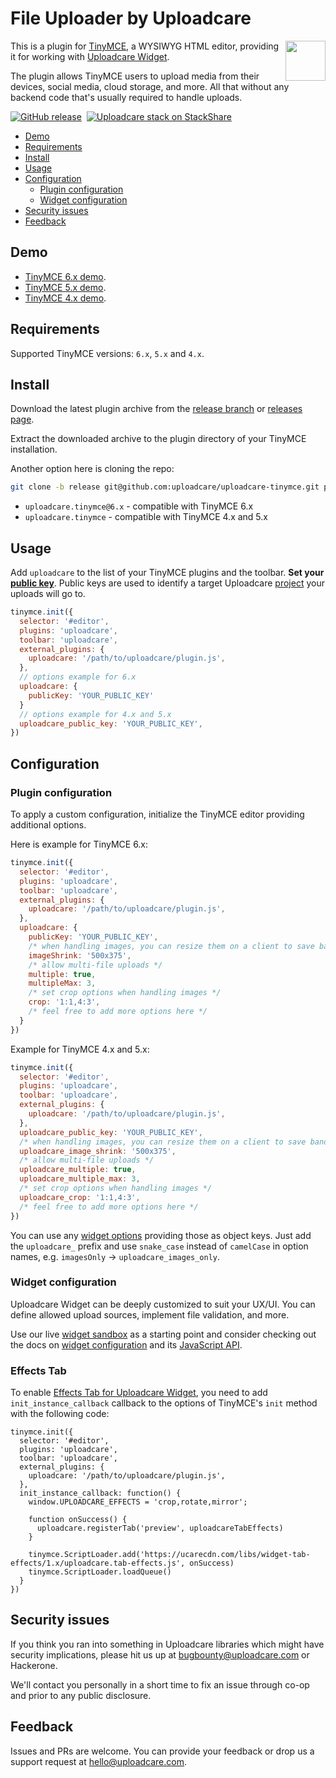 # File Uploader by Uploadcare

<a href="https://uploadcare.com/?utm_source=github&utm_campaign=uploadcare-tinymce">
  <img align="right" width="64" height="64"
    src="https://ucarecdn.com/2f4864b7-ed0e-4411-965b-8148623aa680/uploadcare-logo-mark.svg"
    alt="">
</a>

This is a plugin for [TinyMCE][tinymce], a WYSIWYG HTML editor,
providing it for working with [Uploadcare Widget][uc-feature-widget].

The plugin allows TinyMCE users to upload media
from their devices, social media, cloud storage, and more.
All that without any backend code that's usually required to handle uploads.

[![GitHub release][badge-release-img]][badge-release-url]&nbsp;
[![Uploadcare stack on StackShare][badge-stack-img]][badge-stack-url]

* [Demo](#demo)
* [Requirements](#requirements)
* [Install](#install)
* [Usage](#usage)
* [Configuration](#configuration)
  * [Plugin configuration](#plugin-configuration)
  * [Widget configuration](#widget-configuration)
* [Security issues](#security-issues)
* [Feedback](#feedback)

## Demo

* [TinyMCE 6.x demo][demo-6].
* [TinyMCE 5.x demo][demo-5].
* [TinyMCE 4.x demo][demo-4].

## Requirements

Supported TinyMCE versions: `6.x`, `5.x` and `4.x`.

## Install

Download the latest plugin archive from the [release branch][github-branch-release]
or [releases page][github-releases].

Extract the downloaded archive to the plugin directory of your TinyMCE
installation.

Another option here is cloning the repo:

```bash
git clone -b release git@github.com:uploadcare/uploadcare-tinymce.git plugins/uploadcare
```

* `uploadcare.tinymce@6.x` - compatible with TinyMCE 6.x
* `uploadcare.tinymce` - compatible with TinyMCE 4.x and 5.x

## Usage

Add `uploadcare` to the list of your TinyMCE plugins and the toolbar.
**Set your [public key][uc-docs-widget-options-public-key]**. Public keys are used
to identify a target Uploadcare [project][uc-projects] your uploads will go to.

```javascript
tinymce.init({
  selector: '#editor',
  plugins: 'uploadcare',
  toolbar: 'uploadcare',
  external_plugins: {
    uploadcare: '/path/to/uploadcare/plugin.js',
  },
  // options example for 6.x
  uploadcare: {
    publicKey: 'YOUR_PUBLIC_KEY'
  }
  // options example for 4.x and 5.x
  uploadcare_public_key: 'YOUR_PUBLIC_KEY',
})
```

## Configuration

### Plugin configuration

To apply a custom configuration, initialize the TinyMCE editor
providing additional options.

Here is example for TinyMCE 6.x:

```javascript
tinymce.init({
  selector: '#editor',
  plugins: 'uploadcare',
  toolbar: 'uploadcare',
  external_plugins: {
    uploadcare: '/path/to/uploadcare/plugin.js',
  },
  uploadcare: {
    publicKey: 'YOUR_PUBLIC_KEY',
    /* when handling images, you can resize them on a client to save bandwidth */
    imageShrink: '500x375',
    /* allow multi-file uploads */
    multiple: true,
    multipleMax: 3,
    /* set crop options when handling images */
    crop: '1:1,4:3',
    /* feel free to add more options here */
  }
})
```

Example for TinyMCE 4.x and 5.x:

```javascript
tinymce.init({
  selector: '#editor',
  plugins: 'uploadcare',
  toolbar: 'uploadcare',
  external_plugins: {
    uploadcare: '/path/to/uploadcare/plugin.js',
  },
  uploadcare_public_key: 'YOUR_PUBLIC_KEY',
  /* when handling images, you can resize them on a client to save bandwidth */
  uploadcare_image_shrink: '500x375',
  /* allow multi-file uploads */
  uploadcare_multiple: true,
  uploadcare_multiple_max: 3,
  /* set crop options when handling images */
  uploadcare_crop: '1:1,4:3',
  /* feel free to add more options here */
})
```

You can use any [widget options][uc-docs-widget-options]
providing those as object keys. Just add the `uploadcare_` prefix and
use `snake_case` instead of `camelCase` in option names, e.g.
`imagesOnly` &rarr; `uploadcare_images_only`.

### Widget configuration

Uploadcare Widget can be deeply customized to suit your UX/UI. You can define
allowed upload sources, implement file validation, and more.

Use our live [widget sandbox][uc-widget-configure] as a starting point and consider
checking out the docs on [widget configuration][uc-docs-widget-config] and its
[JavaScript API][uc-docs-widget-js-api].

### Effects Tab

To enable [Effects Tab for Uploadcare Widget](https://github.com/uploadcare/uploadcare-widget-tab-effects), you need to add `init_instance_callback` callback to the options of TinyMCE's `init` method with the following code:

```
tinymce.init({
  selector: '#editor',
  plugins: 'uploadcare',
  toolbar: 'uploadcare',
  external_plugins: {
    uploadcare: '/path/to/uploadcare/plugin.js',
  },
  init_instance_callback: function() {
    window.UPLOADCARE_EFFECTS = 'crop,rotate,mirror';

    function onSuccess() {
      uploadcare.registerTab('preview', uploadcareTabEffects)
    }

    tinymce.ScriptLoader.add('https://ucarecdn.com/libs/widget-tab-effects/1.x/uploadcare.tab-effects.js', onSuccess)
    tinymce.ScriptLoader.loadQueue()
  }
})
```

## Security issues

If you think you ran into something in Uploadcare libraries which might have
security implications, please hit us up at [bugbounty@uploadcare.com][uc-email-bounty]
or Hackerone.

We'll contact you personally in a short time to fix an issue through co-op and
prior to any public disclosure.

## Feedback

Issues and PRs are welcome. You can provide your feedback or drop us a support
request at [hello@uploadcare.com][uc-email-hello].

[tinymce]: http://www.tinymce.com/
[demo-4]: https://uploadcare.github.io/uploadcare-tinymce/demo/4.x/?utm_source=github&utm_campaign=uploadcare-tinymce
[demo-5]: https://uploadcare.github.io/uploadcare-tinymce/demo/5.x/?utm_source=github&utm_campaign=uploadcare-tinymce
[demo-6]: https://uploadcare.github.io/uploadcare-tinymce/demo/6.x/?utm_source=github&utm_campaign=uploadcare-tinymce
[uc-docs-widget-config]: https://uploadcare.com/docs/uploads/widget/config/?utm_source=github&utm_campaign=uploadcare-tinymce
[uc-docs-widget-js-api]: https://uploadcare.com/docs/api_reference/javascript/?utm_source=github&utm_campaign=uploadcare-tinymce
[uc-docs-widget-options]: https://uploadcare.com/docs/uploads/widget/config/?utm_source=github&utm_campaign=uploadcare-tinymce#options
[uc-docs-widget-options-public-key]: https://uploadcare.com/docs/uploads/widget/config/?utm_source=github&utm_campaign=uploadcare-tinymce#option-public-key
[uc-dashboard]: https://uploadcare.com/dashboard/?utm_source=github&utm_campaign=uploadcare-tinymce
[uc-widget-configure]: https://uploadcare.com/widget/configure/?utm_source=github&utm_campaign=uploadcare-tinymce
[uc-feature-widget]: https://uploadcare.com/features/widget/?utm_source=github&utm_campaign=uploadcare-tinymce
[uc-projects]: https://uploadcare.com/docs/keys/?utm_source=github&utm_campaign=uploadcare-tinymce#projects
[uc-email-bounty]: mailto:bugbounty@uploadcare.com
[uc-email-hello]: mailto:hello@uploadcare.com
[github-releases]: https://github.com/uploadcare/uploadcare-tinymce/releases
[github-branch-release]: https://github.com/uploadcare/uploadcare-tinymce/tree/release
[github-contributors]: https://github.com/uploadcare/uploadcare-tinymce/graphs/contributors
[badge-stack-img]: https://img.shields.io/badge/tech-stack-0690fa.svg?style=flat
[badge-stack-url]: https://stackshare.io/uploadcare/stacks/
[badge-release-img]: https://img.shields.io/github/release/uploadcare/uploadcare-tinymce.svg
[badge-release-url]: https://github.com/uploadcare/uploadcare-tinymce/releases
